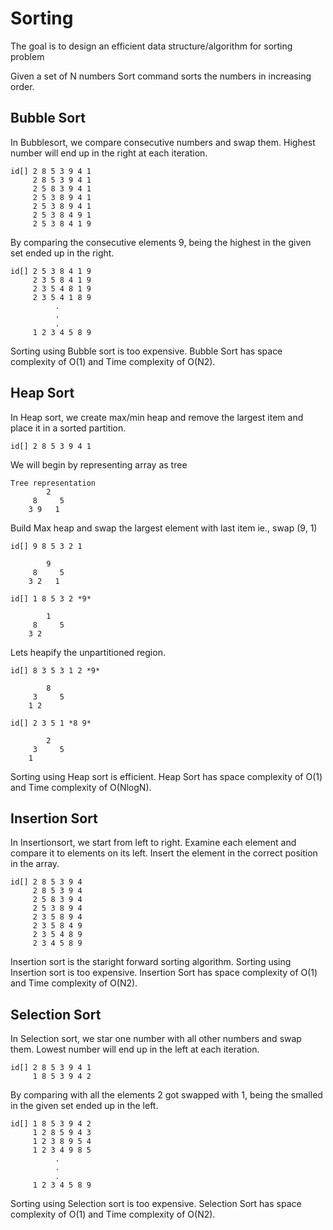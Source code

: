 # Sorting
The goal is to design an efficient data structure/algorithm for sorting problem

Given a set of N numbers
Sort command sorts the numbers in increasing order.

## Bubble Sort
In Bubblesort, we compare consecutive numbers and swap them. Highest number will end up in the right at each iteration.

```
id[] 2 8 5 3 9 4 1
     2 8 5 3 9 4 1
     2 5 8 3 9 4 1
     2 5 3 8 9 4 1
     2 5 3 8 9 4 1
     2 5 3 8 4 9 1
     2 5 3 8 4 1 9
```
By comparing the consecutive elements 9, being the highest in the given set ended up in the right.

```
id[] 2 5 3 8 4 1 9
     2 3 5 8 4 1 9
     2 3 5 4 8 1 9
     2 3 5 4 1 8 9
          .
          .
          .
     1 2 3 4 5 8 9
```

Sorting using Bubble sort is too expensive.
Bubble Sort has space complexity of O(1) and Time complexity of O(N2).


## Heap Sort
In Heap sort, we create max/min heap and remove the largest item and place it in a sorted partition.

```
id[] 2 8 5 3 9 4 1
```
We will begin by representing array as tree

```
Tree representation
        2
     8     5
    3 9   1

```
Build Max heap and swap the largest element with last item ie., swap (9, 1)
```
id[] 9 8 5 3 2 1

        9
     8     5
    3 2   1

id[] 1 8 5 3 2 *9*

        1
     8     5
    3 2
```
Lets heapify the unpartitioned region.
```
id[] 8 3 5 3 1 2 *9* 

        8
     3     5
    1 2   

id[] 2 3 5 1 *8 9*

        2
     3     5
    1 
```

Sorting using Heap sort is efficient.
Heap Sort has space complexity of O(1) and Time complexity of O(NlogN).

## Insertion Sort
In Insertionsort,  we start from left to right. Examine each element and compare it to elements on its left.
Insert the element in the correct position in the array.

```
id[] 2 8 5 3 9 4
     2 8 5 3 9 4
     2 5 8 3 9 4
     2 5 3 8 9 4
     2 3 5 8 9 4
     2 3 5 8 4 9
     2 3 5 4 8 9
     2 3 4 5 8 9
```
Insertion sort is the staright forward sorting algorithm.
Sorting using Insertion sort is too expensive.
Insertion Sort has space complexity of O(1) and Time complexity of O(N2).


## Selection Sort
In Selection sort, we star one number with all other numbers and swap them. Lowest number will end up in the left at each iteration.

```
id[] 2 8 5 3 9 4 1
     1 8 5 3 9 4 2
```
By comparing with all the elements 2 got swapped with 1, being the smalled in the given set ended up in the left.

```
id[] 1 8 5 3 9 4 2
     1 2 8 5 9 4 3
     1 2 3 8 9 5 4
     1 2 3 4 9 8 5
          .
          .
          .
     1 2 3 4 5 8 9
```
Sorting using Selection sort is too expensive.
Selection Sort has space complexity of O(1) and Time complexity of O(N2).
